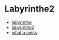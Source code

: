 # Labyrinthe2

* [labyrinthe](./labyrinthe.html)
* [labyrinthe2](./labyrinthe_2.html)
* [what a mess](./what_a_mess.html)
